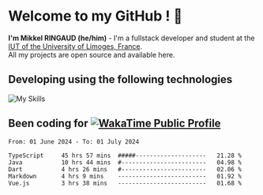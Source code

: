 # Welcome to my GitHub ! 🌃
**I'm Mikkel RINGAUD (he/him)** - I'm a fullstack developer and student at the [IUT of the University of Limoges, France](https://iut.unilim.fr). \
All my projects are open source and available here.

## Developing using the following technologies

![My Skills](https://skillicons.dev/icons?i=dart,solidjs,pnpm,nodejs,ts,js,vercel,html,css,astro,git,md,discord,electron,figma,obsidian,github,windows,arch,bash,bun,c,cloudflare,linux,py,tailwind,vscode,nginx,npm,tauri,vite,zig,yarn,windicss&theme=dark)


## Been coding for [![WakaTime Public Profile](https://wakatime.com/badge/user/0839e595-e07a-435c-8d59-ed95f2a3d6dd.svg?style=flat-square)](https://wakatime.com/@0839e595-e07a-435c-8d59-ed95f2a3d6dd)

<!--START_SECTION:waka-->

```plain
From: 01 June 2024 - To: 01 July 2024

TypeScript     45 hrs 57 mins  #####--------------------   21.28 %
Java           10 hrs 44 mins  #------------------------   04.98 %
Dart           4 hrs 26 mins   #------------------------   02.06 %
Markdown       4 hrs 9 mins    -------------------------   01.92 %
Vue.js         3 hrs 38 mins   -------------------------   01.68 %
```

<!--END_SECTION:waka-->
